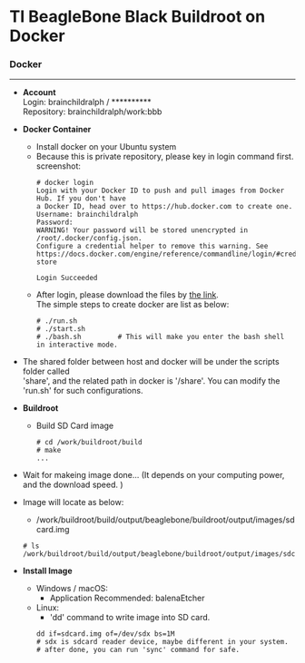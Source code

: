 TI BeagleBone Black Buildroot on Docker
====

### Docker
---

  - **Account**    
    Login: brainchildralph / **********    
    Repository: brainchildralph/work:bbb    

  - **Docker Container**    
    - Install docker on your Ubuntu system  
    - Because this is private repository, please key in login command first.   
      screenshot:       
      ```
      # docker login
      Login with your Docker ID to push and pull images from Docker Hub. If you don't have 
      a Docker ID, head over to https://hub.docker.com to create one.
      Username: brainchildralph
      Password:
      WARNING! Your password will be stored unencrypted in /root/.docker/config.json.
      Configure a credential helper to remove this warning. See
      https://docs.docker.com/engine/reference/commandline/login/#credentials-store
      
      Login Succeeded
      ```
    - After login, please download the files by [the link](https://github.com/bcralph/work/tree/master/Dockerfile/brainchildralph/bbb).     
      The simple steps to create docker are list as below:   
      ```
      # ./run.sh
      # ./start.sh
      # ./bash.sh         # This will make you enter the bash shell in interactive mode.     
      
      ```    
   - The shared folder between host and docker will be under the scripts folder called     
     'share', and the related path in docker is '/share'. You can modify the 'run.sh' 
     for such configurations. 

  - **Buildroot**    
    - Build SD Card image    
      ```
      # cd /work/buildroot/build
      # make 
      ...
      
      ```    
   - Wait for makeing image done... (It depends on your computing power, and the download speed. )    
   - Image will locate as below:     
     - /work/buildroot/build/output/beaglebone/buildroot/output/images/sdcard.img      
     ```
     # ls /work/buildroot/build/output/beaglebone/buildroot/output/images/sdcard.img
     ```
  - **Install Image**    
    - Windows / macOS: 
      - Application Recommended: balenaEtcher    
    - Linux: 
      - 'dd' command to write image into SD card.    
      ```
      dd if=sdcard.img of=/dev/sdx bs=1M 
      # sdx is sdcard reader device, maybe different in your system.  
      # after done, you can run 'sync' command for safe. 
      ```
  
  
